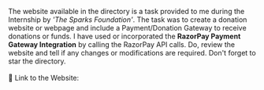 The website available in the directory is a task provided to me during the Internship by *'The Sparks Foundation'*.
The task was to create a donation website or webpage and include a Payment/Donation Gateway to receive donations or funds.
I have used or incorporated the **RazorPay Payment Gateway Integration** by calling the RazorPay API calls.
Do, review the website and tell if any changes or modifications are required.
Don't forget to star the directory.
<br>
<br>🔗 Link to the Website: 
